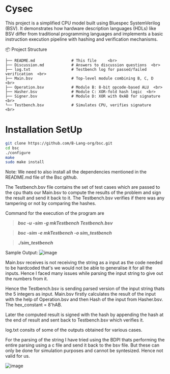 # Cysec
This project is a simplified CPU model built using Bluespec SystemVerilog (BSV). It demonstrates how hardware description languages (HDLs) like BSV differ from traditional programming languages and implements a basic instruction execution pipeline with hashing and verification mechanisms.

📦 Project Structure
```text
├── README.md                # This file     <br>
├── Discussion.md            # Answers to discussion questions  <br>
├── log.txt                  # Testbench log for passed/failed verification  <br>
├── Main.bsv                 # Top-level module combining B, C, D  <br>
├── Operation.bsv            # Module B: 8-bit opcode-based ALU  <br>
├── Hasher.bsv               # Module C: XOR-fold hash logic  <br>
├── Signer.bsv               # Module D: XOR with 0xAB for signature  <br>
└── Testbench.bsv            # Simulates CPU, verifies signature   <br>
```

# Installation SetUp
```bash
git clone https://github.com/B-Lang-org/bsc.git
cd bsc
./configure
make
sudo make install
```

Note: We need to also install all the dependencies mentioned in the README.md file of the Bsc github.

The Testbench.bsv file contains the set of test cases which are passed to the cpu thats our Main.bsv to compute the results of the problem and sign the result and send it back to it. The Testbench.bsv verifies if there was any tampering or not by comparing the hashes.

Command for the execution of the program are

 >***bsc -u -sim -g mkTestbench Testbench.bsv***

 >***bsc -sim -e mkTestbench -o sim_testbench***

 >***./sim_testbench***

 Sample Output:
![image](https://github.com/user-attachments/assets/15c5a38d-de68-48d4-b362-263ebd5cb123)

Main.bsv receives is not receiving the string as a input as the code needed to be hardcoded that's we would not be able to generalise it for all the inputs. Hence I faced many issues while parsing the input string to give out the numbers from it.

Hence the Testbench.bsv is sending parsed version of the input string thats the 5 integers as input. Main.bsv firstly calculates the result of the input with the help of Operation.bsv and then Hash of the input from Hasher.bsv. The hex_constant = 8'hAB. 

Later the computed result is signed with the hash by appending the hash at the end of result and sent back to Testbench.bsv which verifies it.

log.txt consits of some of the outputs obtained for various cases.

For the parsing of the string I have tried using the BDPI thats performing the entire parsing using a c file and send it back to the bsv file. But these can only be done for simulation purposes and cannot be syntesized. Hence not valid for us.

![image](https://github.com/user-attachments/assets/878f4a02-02d5-4503-b783-4f066c9b9a56)


